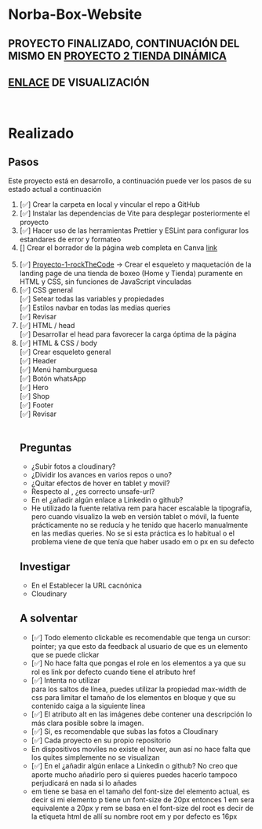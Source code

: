 # Norba-Box-Website

## PROYECTO FINALIZADO, CONTINUACIÓN DEL MISMO EN <a href="https://github.com/Graimi/proyecto-2-tienda-dinamica">PROYECTO 2 TIENDA DINÁMICA</a>
## <a href="https://sparkling-tarsier-bd1f1a.netlify.app/">ENLACE</a> DE VISUALIZACIÓN

<br>

# Realizado

## Pasos

Este proyecto está en desarrollo, a continuación puede ver los pasos de su estado actual a continuación

<ol>
<li> [✅] Crear la carpeta en local y vincular el repo a GitHub </li>
<li> [✅] Instalar las dependencias de Vite para desplegar posteriormente el proyecto </li>
<li> [✅] Hacer uso de las herramientas Prettier y ESLint para configurar los estandares de error y formateo </li>
<li> [] Crear el borrador de la página web completa en Canva <a href="https://www.canva.com/design/DAFae41XcOs/view">link</a> </li>
<br>
<li> [✅] <u>Proyecto-1-rockTheCode</u> -> Crear el esqueleto y maquetación de la landing page de una tienda de boxeo (Home y Tienda) puramente en HTML y CSS, sin funciones de JavaScript vinculadas </li>
<li> [✅] CSS general </li>
[✅] Setear todas las variables y propiedades <br>
[✅] Estilos navbar en todas las medias queries <br>
[✅] Revisar <br>
<li> [✅] HTML / head </li>
[✅] Desarrollar el head para favorecer la carga óptima de la página <br>
<li> [✅] HTML & CSS / body </li>
[✅] Crear esqueleto general <br>
[✅] Header <br>
[✅] Menú hamburguesa <br>
[✅] Botón whatsApp <br>
[✅] Hero <br>
[✅] Shop <br>
[✅] Footer <br>
[✅] Revisar <br>
<br>

## Preguntas

<ul>
<li> ¿Subir fotos a cloudinary? </li>
<li> ¿Dividir los avances en varios repos o uno? </li>
<li> ¿Quitar efectos de hover en tablet y movil? </li>
<li> Respecto al <meta name="referrer" content="unsafe-url">, ¿es correcto unsafe-url? </li>
<li> En el <link rel="me" href="#"> ¿añadir algún enlace a Linkedin o github? </li>
<li> He utilizado la fuente relativa rem para hacer escalable la tipografía, pero cuando visualizo la web en versión tablet o móvil, la fuente prácticamente no se reducía y he tenido que hacerlo manualmente en las medias queries.
No se si esta práctica es lo habitual o el problema viene de que tenía que haber usado em o px en su defecto</li>
</ul>

## Investigar

<ul>
<li>  En el <link rel="canonical" href="#"> Establecer la URL cacnónica </li>
<li>  Cloudinary </li>
</ul>

## A solventar

<ul>
<li> [✅] Todo elemento clickable es recomendable que tenga un cursor: pointer; ya que esto da feedback al usuario de que es un elemento que se puede clickar </li>
<li> [✅] No hace falta que pongas el role en los elementos a ya que su rol es link por defecto cuando tiene el atributo href </li>
<li> [✅] Intenta no utilizar <br/> para los saltos de línea, puedes utilizar la propiedad max-width de css para limitar el tamaño de los elementos en bloque y que su contenido caiga a la siguiente línea </li>
<li> [✅] El atributo alt en las imágenes debe contener una descripción lo más clara posible sobre la imagen.</li>
<li> [✅] Si, es recomendable que subas las fotos a Cloudinary </li>
<li> [✅] Cada proyecto en su propio repositorio </li>
<li> En dispositivos moviles no existe el hover, aun así no hace falta que los quites simplemente no se visualizan </li>
<li> [✅] En el <link rel="me" href="#"> ¿añadir algún enlace a Linkedin o github? No creo que aporte mucho añadirlo pero si quieres puedes hacerlo tampoco perjudicará en nada si lo añades</li>
<li> em tiene se basa en el tamaño del font-size del elemento actual, es decir si mi elemento p tiene un font-size de 20px entonces 1 em sera equivalente a 20px y rem se basa en el font-size del root es decir de la etiqueta html de allí su nombre root em y por defecto es 16px </li>
</ul>
